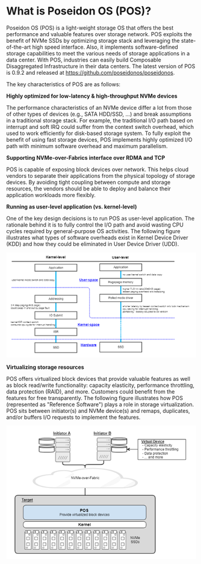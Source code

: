 # What is Poseidon OS (POS)?
Poseidon OS (POS) is a light-weight storage OS that offers the best performance and valuable features over storage network. POS exploits the benefit of NVMe SSDs by optimizing storage stack and leveraging the state-of-the-art high speed interface. Also, it implements software-defined storage capabilities to meet the various needs of storage applications in a data center. With POS, industries can easily build Composable Disaggregated Infrastructure in their data centers. The latest version of POS is 0.9.2 and released at https://github.com/poseidonos/poseidonos.

The key characteristics of POS are as follows: 

**Highly optimized for low-latency & high-throughput NVMe devices**

The performance characteristics of an NVMe device differ a lot from those of other types of devices (e.g., SATA HDD/SSD, ...) and break assumptions in a traditional storage stack. For example, the traditional I/O path based on interrupt and soft IRQ could suffer from the context switch overhead, which used to work efficiently for disk-based storage system. To fully exploit the benefit of using fast storage devices, POS implements highly optimized I/O path with minimum software overhead and maximum parallelism. 

**Supporting NVMe-over-Fabrics interface over RDMA and TCP**

POS is capable of exposing block devices over network. This helps cloud vendors to separate their applications from the physical topology of storage devices. By avoiding tight coupling between compute and storage resources, the vendors should be able to deploy and balance their application workloads more flexibly. 

**Running as user-level application (vs. kernel-level)**

One of the key design decisions is to run POS as user-level application. The rationale behind it is to fully control the I/O path and avoid wasting CPU cycles required by general-purpose OS activities. The following figure illustrates what types of software overheads exist in Kernel Device Driver (KDD) and how they could be eliminated in User Device Driver (UDD).

![user_vs_kernel](../images/user_vs_kernel.png)

**Virtualizing storage resources**

POS offers virtualized block devices that provide valuable features as well as block read/write functionality: capacity elasticity, performance throttling, data protection (RAID), and more. Customers could benefit from the features for free transparently. The following figure illustrates how POS (represented as "Reference Software") plays a role in storage virtualization. POS sits between initiator(s) and NVMe device(s) and remaps, duplicates, and/or buffers I/O requests to implement the features.

![virtualizing_storage](../images/virtualizing_storage.png)